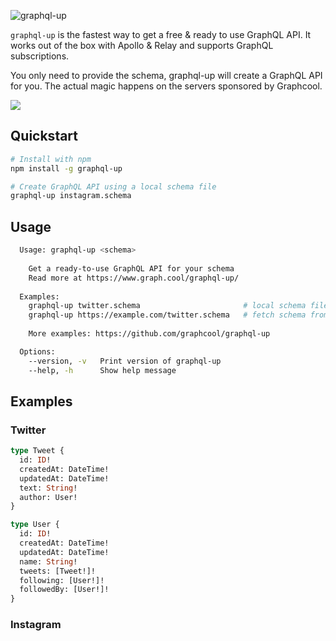 ![graphql-up](http://static.graph.cool.s3.amazonaws.com/images/graphql-up-light.svg)

`graphql-up` is the fastest way to get a free & ready to use GraphQL API. It works out of the box with Apollo & Relay and supports GraphQL subscriptions.

You only need to provide the schema, graphql-up will create a GraphQL API for you. The actual magic happens on the servers sponsored by Graphcool.

![](http://imgur.com/TOTGex5.png)

## Quickstart

```sh
# Install with npm
npm install -g graphql-up

# Create GraphQL API using a local schema file
graphql-up instagram.schema
```

## Usage

```sh
  Usage: graphql-up <schema>
  
    Get a ready-to-use GraphQL API for your schema
    Read more at https://www.graph.cool/graphql-up/
    
  Examples:
    graphql-up twitter.schema                       # local schema file
    graphql-up https://example.com/twitter.schema   # fetch schema from URL
    
    More examples: https://github.com/graphcool/graphql-up

  Options:
    --version, -v   Print version of graphql-up
    --help, -h      Show help message

```

## Examples

### Twitter

```graphql
type Tweet {
  id: ID!
  createdAt: DateTime!
  updatedAt: DateTime!
  text: String!
  author: User!
}

type User {
  id: ID!
  createdAt: DateTime!
  updatedAt: DateTime!
  name: String!
  tweets: [Tweet!]!
  following: [User!]!
  followedBy: [User!]!
}
```

### Instagram